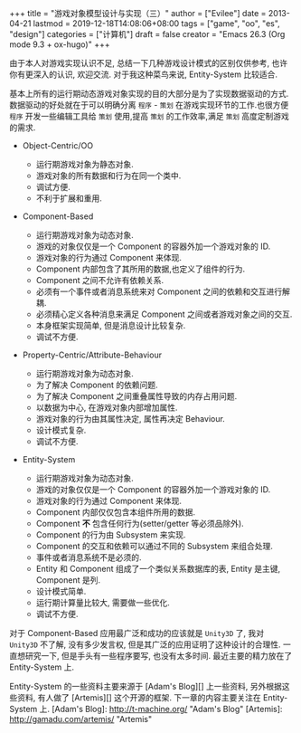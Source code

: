 +++
title = "游戏对象模型设计与实现（三）"
author = ["Evilee"]
date = 2013-04-21
lastmod = 2019-12-18T14:08:06+08:00
tags = ["game", "oo", "es", "design"]
categories = ["计算机"]
draft = false
creator = "Emacs 26.3 (Org mode 9.3 + ox-hugo)"
+++

由于本人对游戏实现认识不足, 总结一下几种游戏设计模式的区别仅供参考, 也许你有更深入的认识,
欢迎交流. 对于我这种菜鸟来说, Entity-System 比较适合.

基本上所有的运行期动态游戏对象实现的目的大部分是为了实现数据驱动的方式. 数据驱动的好处就在于可以明确分离 `程序` - `策划` 在游戏实现环节的工作.也很方便 `程序` 开发一些编辑工具给 `策划` 使用,提高 `策划` 的工作效率,满足 `策划` 高度定制游戏的需求.

<!--more-->

-   Object-Centric/OO
    -   运行期游戏对象为静态对象.
    -   游戏对象的所有数据和行为在同一个类中.
    -   调试方便.
    -   不利于扩展和重用.

-   Component-Based
    -   运行期游戏对象为动态对象.
    -   游戏的对象仅仅是一个 Component 的容器外加一个游戏对象的 ID.
    -   游戏对象的行为通过 Component 来体现.
    -   Component 内部包含了其所用的数据,也定义了组件的行为.
    -   Component 之间不允许有依赖关系.
    -   必须有一个事件或者消息系统来对 Component 之间的依赖和交互进行解耦.
    -   必须精心定义各种消息来满足 Component 之间或者游戏对象之间的交互.
    -   本身框架实现简单, 但是消息设计比较复杂.
    -   调试不方便.

-   Property-Centric/Attribute-Behaviour
    -   运行期游戏对象为动态对象.
    -   为了解决 Component 的依赖问题.
    -   为了解决 Component 之间重叠属性导致的内存占用问题.
    -   以数据为中心, 在游戏对象内部增加属性.
    -   游戏对象的行为由其属性决定, 属性再决定 Behaviour.
    -   设计模式复杂.
    -   调试不方便.

-   Entity-System
    -   运行期游戏对象为动态对象.
    -   游戏的对象仅仅是一个 Component 的容器外加一个游戏对象的 ID.
    -   游戏对象的行为通过 Component 来体现.
    -   Component 内部仅仅包含本组件所用的数据.
    -   Component ****不**** 包含任何行为(setter/getter 等必须品除外).
    -   Component 的行为由 Subsystem 来实现.
    -   Component 的交互和依赖可以通过不同的 Subsystem 来组合处理.
    -   事件或者消息系统不是必须的.
    -   Entity 和 Component 组成了一个类似关系数据库的表, Entity 是主键, Component 是列.
    -   设计模式简单.
    -   运行期计算量比较大, 需要做一些优化.
    -   调试不方便.

对于 Component-Based 应用最广泛和成功的应该就是 `Unity3D` 了, 我对 `Unity3D` 不了解, 没有多少发言权,
但是其广泛的应用证明了这种设计的合理性. 一直想研究一下, 但是手头有一些程序要写, 也没有太多时间. 最近主要的精力放在了 Entity-System 上.

Entity-System 的一些资料主要来源于 [Adam's Blog][] 上一些资料, 另外根据这些资料, 有人做了 [Artemis][]
这个开源的框架. 下一章的内容主要关注在 Entity-System 上.
[Adam's Blog]: <http://t-machine.org/> "Adam's Blog"
[Artemis]: <http://gamadu.com/artemis/> "Artemis"

